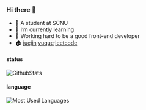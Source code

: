 ### Hi there 👋

<!--
**okkjoo/okkjoo** is a ✨ _special_ ✨ repository because its `README.md` (this file) appears on your GitHub profile.

Here are some ideas to get you started:

- 🔭 I’m currently working on ...
- 🌱 I’m currently learning ...
- 👯 I’m looking to collaborate on ...
- 🤔 I’m looking for help with ...
- 💬 Ask me about ...
- 📫 How to reach me: ...
- 😄 Pronouns: ...
- ⚡ Fun fact: ...
-->
- 🔭 A student at SCNU
- 🌱 I’m currently learning 
- 🍗 Working hard to be a good front-end developer
- 🏠 [juejin](https://juejin.cn/user/2164280112722760)·[yuque](https://www.yuque.com/qzhou)·[leetcode](https://leetcode.cn/u/okkjoo/)


#### status
![GithubStats](https://github-readme-stats.vercel.app/api?username=okkjoo&show_icons=true&theme=dark&count_private=true)

#### language
![Most Used Languages](https://github-readme-stats.vercel.app/api/top-langs/?username=okkjoo&theme=dark&layout=compact)
